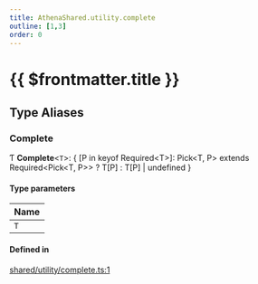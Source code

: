 ```yaml
---
title: AthenaShared.utility.complete
outline: [1,3]
order: 0
---
```


# {{ $frontmatter.title }}


## Type Aliases

### Complete

Ƭ **Complete**<`T`\>: { [P in keyof Required<T\>]: Pick<T, P\> extends Required<Pick<T, P\>\> ? T[P] : T[P] \| undefined }

#### Type parameters

| Name |
| :------ |
| `T` |

#### Defined in

[shared/utility/complete.ts:1](https://github.com/Stuyk/altv-athena/blob/fc54439/src/core/shared/utility/complete.ts#L1)
